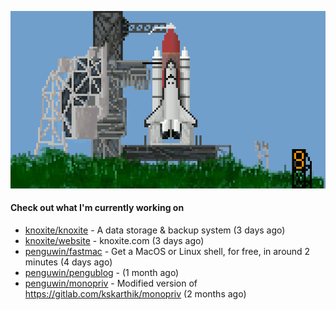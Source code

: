 ![](https://raw.githubusercontent.com/penguwin/penguwin/master/assets/shuttle.gif)

#### Check out what I'm currently working on

- [knoxite/knoxite](https://github.com/knoxite/knoxite) - A data storage &amp; backup system (3 days ago)
- [knoxite/website](https://github.com/knoxite/website) - knoxite.com (3 days ago)
- [penguwin/fastmac](https://github.com/penguwin/fastmac) - Get a MacOS or Linux shell, for free, in around 2 minutes (4 days ago)
- [penguwin/pengublog](https://github.com/penguwin/pengublog) -  (1 month ago)
- [penguwin/monopriv](https://github.com/penguwin/monopriv) - Modified version of https://gitlab.com/kskarthik/monopriv (2 months ago)
